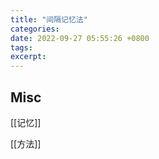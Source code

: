 ```yaml
---
title: "间隔记忆法"
categories: 
date: 2022-09-27 05:55:26 +0800
tags: 
excerpt: 
---
```











## Misc

[[记忆]]

[[方法]]



